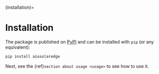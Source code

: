 (installation)=

# Installation

The package is published on [PyPI](https://pypi.org/project/aiosolaredge/) and can be installed with `pip` (or any equivalent):

```bash
pip install aiosolaredge
```

Next, see the {ref}`section about usage <usage>` to see how to use it.
